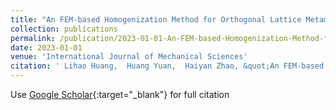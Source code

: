 ```yaml
---
title: "An FEM-based Homogenization Method for Orthogonal Lattice Metamaterials within Micropolar Elasticity"
collection: publications
permalink: /publication/2023-01-01-An-FEM-based-Homogenization-Method-for-Orthogonal-Lattice-Metamaterials-within-Micropolar-Elasticity
date: 2023-01-01
venue: 'International Journal of Mechanical Sciences'
citation: ' Lihao Huang,  Huang Yuan,  Haiyan Zhao, &quot;An FEM-based Homogenization Method for Orthogonal Lattice Metamaterials within Micropolar Elasticity.&quot; International Journal of Mechanical Sciences, 2023.'
---
```

Use [Google Scholar](https://scholar.google.com/scholar?q=An+FEM+based+Homogenization+Method+for+Orthogonal+Lattice+Metamaterials+within+Micropolar+Elasticity){:target="_blank"} for full citation